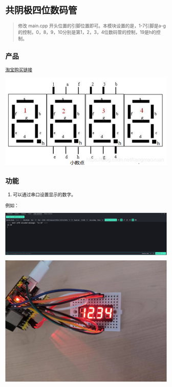 # 共阴极四位数码管

> 修改 main.cpp 开头位置的引脚位置即可。本模块设置的是，1-7引脚是a-g的控制，0，8，9，10分别是第1，2，3，4位数码管的控制，19是h的控制。

## 产品

[淘宝购买链接](https://m.tb.cn/h.gaOnfPB0xcmvgZQ?tk=9qy1WqMqs7h)

![](img/segShow.png)

## 功能

1. 可以通过串口设置显示的数字。

例如：

![](img/numSet.png)

![](img/numShow.jpg)
